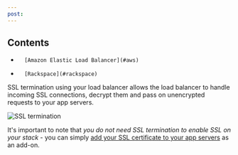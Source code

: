 ```yaml
---
post: 
---
```


## Contents

*		[Amazon Elastic Load Balancer](#aws)
*		[Rackspace](#rackspace)

SSL termination using your load balancer allows the load balancer to handle incoming SSL connections, decrypt them and pass on unencrypted requests to your app servers.

![SSL termination](http://cdn.cloud66.com/images/help/ssl_termination.png)

It's important to note that _you do not need SSL termination to enable SSL on your stack_ - you can simply [add your SSL certificate to your app servers](http://help.cloud66.com/stack-add-ins/ssl-certificate) as an add-on.

